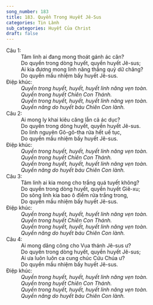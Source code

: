 ```yaml
---
song_number: 183
title: 183. Quyền Trong Huyết Jê-Sus
categories: Tin Lành
sub_categories: Huyết Của Christ
draft: false
---
```

<dl><dt>Câu 1:</dt><dd data-verse="1">Tâm linh ai đang mong thoát gánh ác căn? <br/>Do quyền trong dòng huyết, quyền huyết Jê-sus; <br/>Ai kia đương mong linh năng thắng quỷ dữ chăng? <br/>Do quyền mầu nhiệm bấy huyết Jê-sus. </dd><dt>Điệp khúc:</dt><dd data-chorus="1"><em>Quyền trong huyết, huyết, huyết linh năng vẹn toàn. <br/>Quyền trong huyết Chiên Con Thánh. <br/>Quyền trong huyết, huyết, huyết linh năng vẹn toàn. <br/>Quyền năng do huyết báu Chiên Con lành. </em></dd><dt>Câu 2:</dt><dd data-verse="2">Ai mong ly khai kiêu căng lẫn cả ác dục? <br/>Do quyền trong dòng huyết, quyền huyết Jê-sus. <br/>Do linh nguyên Gô-gô-tha rửa hết uế tục, <br/>Do quyền mầu nhiệm bấy huyết Jê-sus. </dd><dt>Điệp khúc:</dt><dd data-chorus="1"><em>Quyền trong huyết, huyết, huyết linh năng vẹn toàn. <br/>Quyền trong huyết Chiên Con Thánh. <br/>Quyền trong huyết, huyết, huyết linh năng vẹn toàn. <br/>Quyền năng do huyết báu Chiên Con lành. </em></dd><dt>Câu 3:</dt><dd data-verse="3">Tâm linh ai kia mong cho trắng quá tuyết không? <br/>Do quyền trong dòng huyết, quyền huyết Giê-xu; <br/>Do sông linh kia bao ô điểm rửa trắng trong, <br/>Do quyền mầu nhiệm bấy huyết Jê-sus. </dd><dt>Điệp khúc:</dt><dd data-chorus="1"><em>Quyền trong huyết, huyết, huyết linh năng vẹn toàn. <br/>Quyền trong huyết Chiên Con Thánh. <br/>Quyền trong huyết, huyết, huyết linh năng vẹn toàn. <br/>Quyền năng do huyết báu Chiên Con lành. </em></dd><dt>Câu 4:</dt><dd data-verse="4">Ai mong dâng công cho Vua thánh Jê-sus ư? <br/>Do quyền trong dòng huyết, quyền huyết Jê-sus; <br/>Ai ưa luôn luôn ca cung chúc Cứu Chúa ư? <br/>Do quyền mầu nhiệm bấy huyết Jê-sus. </dd><dt>Điệp khúc:</dt><dd data-chorus="1"><em>Quyền trong huyết, huyết, huyết linh năng vẹn toàn. <br/>Quyền trong huyết Chiên Con Thánh. <br/>Quyền trong huyết, huyết, huyết linh năng vẹn toàn. <br/>Quyền năng do huyết báu Chiên Con lành. </em></dd></dl>